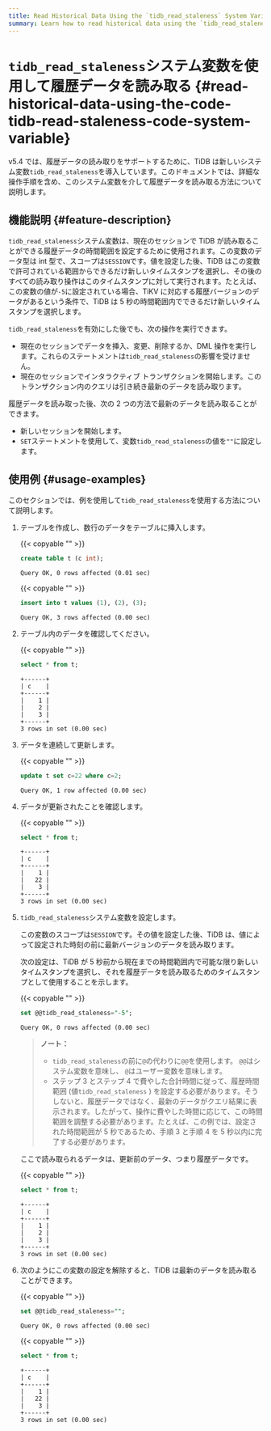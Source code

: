 ```yaml
---
title: Read Historical Data Using the `tidb_read_staleness` System Variable
summary: Learn how to read historical data using the `tidb_read_staleness` system variable.
---
```


# <code>tidb_read_staleness</code>システム変数を使用して履歴データを読み取る {#read-historical-data-using-the-code-tidb-read-staleness-code-system-variable}

v5.4 では、履歴データの読み取りをサポートするために、TiDB は新しいシステム変数`tidb_read_staleness`を導入しています。このドキュメントでは、詳細な操作手順を含め、このシステム変数を介して履歴データを読み取る方法について説明します。

## 機能説明 {#feature-description}

`tidb_read_staleness`システム変数は、現在のセッションで TiDB が読み取ることができる履歴データの時間範囲を設定するために使用されます。この変数のデータ型は int 型で、スコープは`SESSION`です。値を設定した後、TiDB はこの変数で許可されている範囲からできるだけ新しいタイムスタンプを選択し、その後のすべての読み取り操作はこのタイムスタンプに対して実行されます。たとえば、この変数の値が`-5`に設定されている場合、TiKV に対応する履歴バージョンのデータがあるという条件で、TiDB は 5 秒の時間範囲内でできるだけ新しいタイムスタンプを選択します。

`tidb_read_staleness`を有効にした後でも、次の操作を実行できます。

-   現在のセッションでデータを挿入、変更、削除するか、DML 操作を実行します。これらのステートメントは`tidb_read_staleness`の影響を受けません。
-   現在のセッションでインタラクティブ トランザクションを開始します。このトランザクション内のクエリは引き続き最新のデータを読み取ります。

履歴データを読み取った後、次の 2 つの方法で最新のデータを読み取ることができます。

-   新しいセッションを開始します。
-   `SET`ステートメントを使用して、変数`tidb_read_staleness`の値を`""`に設定します。

## 使用例 {#usage-examples}

このセクションでは、例を使用して`tidb_read_staleness`を使用する方法について説明します。

1.  テーブルを作成し、数行のデータをテーブルに挿入します。

    {{< copyable "" >}}

    ```sql
    create table t (c int);
    ```

    ```
    Query OK, 0 rows affected (0.01 sec)
    ```

    {{< copyable "" >}}

    ```sql
    insert into t values (1), (2), (3);
    ```

    ```
    Query OK, 3 rows affected (0.00 sec)
    ```

2.  テーブル内のデータを確認してください。

    {{< copyable "" >}}

    ```sql
    select * from t;
    ```

    ```
    +------+
    | c    |
    +------+
    |    1 |
    |    2 |
    |    3 |
    +------+
    3 rows in set (0.00 sec)
    ```

3.  データを連続して更新します。

    {{< copyable "" >}}

    ```sql
    update t set c=22 where c=2;
    ```

    ```
    Query OK, 1 row affected (0.00 sec)
    ```

4.  データが更新されたことを確認します。

    {{< copyable "" >}}

    ```sql
    select * from t;
    ```

    ```
    +------+
    | c    |
    +------+
    |    1 |
    |   22 |
    |    3 |
    +------+
    3 rows in set (0.00 sec)
    ```

5.  `tidb_read_staleness`システム変数を設定します。

    この変数のスコープは`SESSION`です。その値を設定した後、TiDB は、値によって設定された時刻の前に最新バージョンのデータを読み取ります。

    次の設定は、TiDB が 5 秒前から現在までの時間範囲内で可能な限り新しいタイムスタンプを選択し、それを履歴データを読み取るためのタイムスタンプとして使用することを示します。

    {{< copyable "" >}}

    ```sql
    set @@tidb_read_staleness="-5";
    ```

    ```
    Query OK, 0 rows affected (0.00 sec)
    ```

    > **ノート：**
    >
    > -   `tidb_read_staleness`の前に`@`の代わりに`@@`を使用します。 `@@`はシステム変数を意味し、 `@`はユーザー変数を意味します。
    > -   ステップ 3 とステップ 4 で費やした合計時間に従って、履歴時間範囲 (値`tidb_read_staleness` ) を設定する必要があります。そうしないと、履歴データではなく、最新のデータがクエリ結果に表示されます。したがって、操作に費やした時間に応じて、この時間範囲を調整する必要があります。たとえば、この例では、設定された時間範囲が 5 秒であるため、手順 3 と手順 4 を 5 秒以内に完了する必要があります。

    ここで読み取られるデータは、更新前のデータ、つまり履歴データです。

    {{< copyable "" >}}

    ```sql
    select * from t;
    ```

    ```
    +------+
    | c    |
    +------+
    |    1 |
    |    2 |
    |    3 |
    +------+
    3 rows in set (0.00 sec)
    ```

6.  次のようにこの変数の設定を解除すると、TiDB は最新のデータを読み取ることができます。

    {{< copyable "" >}}

    ```sql
    set @@tidb_read_staleness="";
    ```

    ```
    Query OK, 0 rows affected (0.00 sec)
    ```

    {{< copyable "" >}}

    ```sql
    select * from t;
    ```

    ```
    +------+
    | c    |
    +------+
    |    1 |
    |   22 |
    |    3 |
    +------+
    3 rows in set (0.00 sec)
    ```

